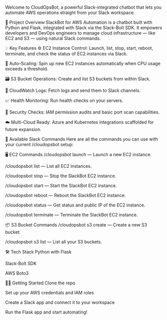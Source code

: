 Welcome to CloudOpsBot, a powerful Slack-integrated chatbot that lets you automate AWS operations straight from your Slack workspace.

🚀 Project Overview
SlackBot for AWS Automation is a chatbot built with Python and Flask, integrated with Slack via the Slack-Bolt SDK. It empowers developers and DevOps engineers to manage cloud infrastructure — like EC2 and S3 — using natural Slack commands.

💡 Key Features
⚙️ EC2 Instance Control: Launch, list, stop, start, reboot, terminate, and check the status of EC2 instances via Slack.

🧠 Auto-Scaling: Spin up new EC2 instances automatically when CPU usage exceeds a threshold.

🗃️ S3 Bucket Operations: Create and list S3 buckets from within Slack.

📄 CloudWatch Logs: Fetch logs and send them to Slack channels.

📈 Health Monitoring: Run health checks on your servers.

🔐 Security Checks: IAM permission audits and basic port scan capabilities.

☁️ Multi-Cloud Ready: Azure and Kubernetes integrations scaffolded for future expansion.

💬 Available Slack Commands
Here are all the commands you can use with your current /cloudopsbot setup:

🖥️ EC2 Commands
/cloudopsbot launch — Launch a new EC2 instance.

/cloudopsbot list — List all EC2 instances.

/cloudopsbot stop — Stop the SlackBot EC2 instance.

/cloudopsbot start — Start the SlackBot EC2 instance.

/cloudopsbot reboot — Reboot the SlackBot EC2 instance.

/cloudopsbot status — Get status and public IP of the EC2 instance.

/cloudopsbot terminate — Terminate the SlackBot EC2 instance.

📦 S3 Bucket Commands
/cloudopsbot s3 create <bucket-name> — Create a new S3 bucket.

/cloudopsbot s3 list — List all your S3 buckets.

🛠️ Tech Stack
Python with Flask

Slack-Bolt SDK

AWS Boto3

🧑‍💻 Getting Started
Clone the repo

Set up your AWS credentials and IAM roles

Create a Slack app and connect it to your workspace

Run the Flask app and start automating!

